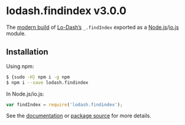 # lodash.findindex v3.0.0

The [modern build](https://github.com/lodash/lodash/wiki/Build-Differences) of [Lo-Dash’s](https://lodash.com/) `_.findIndex` exported as a [Node.js](http://nodejs.org/)/[io.js](https://iojs.org/) module.

## Installation

Using npm:

```bash
$ {sudo -H} npm i -g npm
$ npm i --save lodash.findindex
```

In Node.js/io.js:

```js
var findIndex = require('lodash.findindex');
```

See the [documentation](https://lodash.com/docs#findIndex) or [package source](https://github.com/lodash/lodash/blob/3.0.0-npm-packages/lodash.findindex) for more details.
